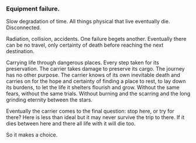 ### Equipment failure.
  
Slow degradation of time. All things physical that live eventually die. Disconnected.

Radiation, collision, accidents. One failure begets another. Eventually there can be no travel, only certainty of death before reaching the next destination. 

Carrying life through dangerous places. Every step taken for its preservation. The carrier takes damage to preserve its cargo. The journey has no other purpose. The carrier knows of its own inevitable death and carries on for the hope and certainty of finding a place to rest, to lay down its burdens, to let the life it shelters flourish and grow. Without the same fears, without the same trials. Without burning and the scarring and the long grinding eternity between the stars.

Eventually the carrier comes to the final question: stop here, or try for there? Here is less than ideal but it may never survive the trip to there. If it dies between here and there all life with it will die too. 

So it makes a choice. 